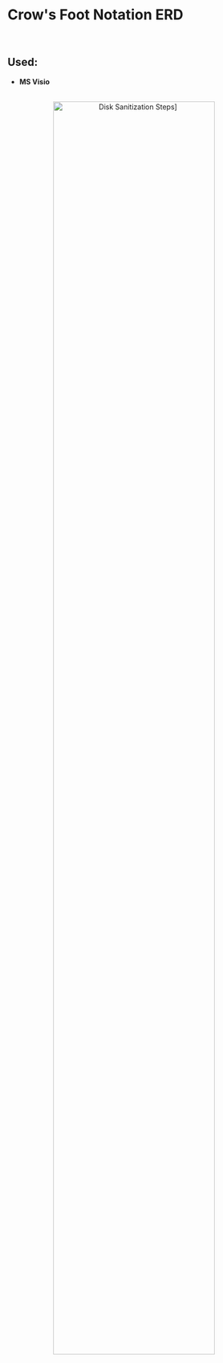 <h1>Crow's Foot Notation ERD</h1>


<br />


<h2>Used:</h2>

- <b>MS Visio</b> 


<p align="center">
<br/>
<img src="https://i.imgur.com/5OVDusB.png" height="80%" width="80%" alt="Disk Sanitization Steps]"/>

<!--
 ```diff
- text in red
+ text in green
! text in orange
# text in gray
@@ text in purple (and bold)@@
```
--!>
